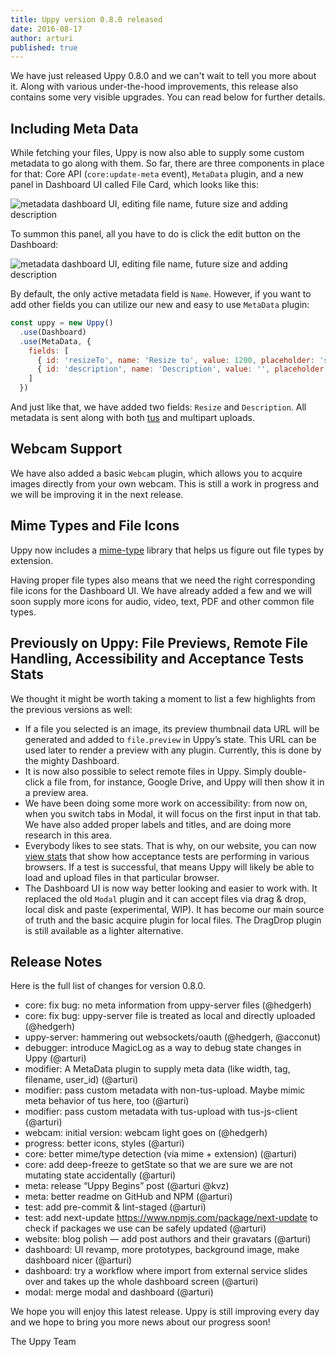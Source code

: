 ```yaml
---
title: Uppy version 0.8.0 released
date: 2016-08-17
author: arturi
published: true
---
```


We have just released Uppy 0.8.0 and we can't wait to tell you more about it. Along with various under-the-hood improvements, this release also contains some very visible upgrades. You can read below for further details.

<!-- more -->

## Including Meta Data

While fetching your files, Uppy is now also able to supply some custom metadata to go along with them. So far, there are three components in place for that: Core API (`core:update-meta` event), `MetaData` plugin, and a new panel in Dashboard UI called File Card, which looks like this:

<img alt="metadata dashboard UI, editing file name, future size and adding description" src="/images/blog/metadata-dashboard.jpg" class="border">

To summon this panel, all you have to do is click the edit button on the Dashboard:

<img alt="metadata dashboard UI, editing file name, future size and adding description" src="/images/blog/uppy-dashboard-ui.jpg" class="border">

By default, the only active metadata field is `Name`. However, if you want to add other fields you can utilize our new and easy to use `MetaData` plugin:

```javascript
const uppy = new Uppy()
  .use(Dashboard)
  .use(MetaData, {
    fields: [
      { id: 'resizeTo', name: 'Resize to', value: 1200, placeholder: 'specify future image size' },
      { id: 'description', name: 'Description', value: '', placeholder: 'describe what the file is for' }
    ]
  })
```

And just like that, we have added two fields: `Resize` and `Description`. All metadata is sent along with both [tus](http://tus.io) and multipart uploads.

## Webcam Support

We have also added a basic `Webcam` plugin, which allows you to acquire images directly from your own webcam. This is still a work in progress and we will be improving it in the next release.

## Mime Types and File Icons

Uppy now includes a [mime-type](https://www.npmjs.com/package/mime-types) library that helps us figure out file types by extension.

Having proper file types also means that we need the right corresponding file icons for the Dashboard UI. We have already added a few and we will soon supply more icons for audio, video, text, PDF and other common file types.

## Previously on Uppy: File Previews, Remote File Handling, Accessibility and Acceptance Tests Stats

We thought it might be worth taking a moment to list a few highlights from the previous versions as well:

* If a file you selected is an image, its preview thumbnail data URL will be generated and added to `file.preview` in Uppy’s state. This URL can be used later to render a preview with any plugin. Currently, this is done by the mighty Dashboard.
* It is now also possible to select remote files in Uppy. Simply double-click a file from, for instance, Google Drive, and Uppy will then show it in a preview area.
* We have been doing some more work on accessibility: from now on, when you switch tabs in Modal, it will focus on the first input in that tab. We have also added proper labels and titles, and are doing more research in this area.
* Everybody likes to see stats. That is why, on our website, you can now [view stats]((http://uppy.io/stats)) that show how acceptance tests are performing in various browsers. If a test is successful, that means Uppy will likely be able to load and upload files in that particular browser.
* The Dashboard UI is now way better looking and easier to work with. It replaced the old `Modal` plugin and it can accept files via drag & drop, local disk and paste (experimental, WIP). It has become our main source of truth and the basic acquire plugin for local files. The DragDrop plugin is still available as a lighter alternative.

## Release Notes

Here is the full list of changes for version 0.8.0.

- core: fix bug: no meta information from uppy-server files (@hedgerh)
- core: fix bug: uppy-server file is treated as local and directly uploaded (@hedgerh)
- uppy-server: hammering out websockets/oauth (@hedgerh, @acconut)
- debugger: introduce MagicLog as a way to debug state changes in Uppy (@arturi)
- modifier: A MetaData plugin to supply meta data (like width, tag, filename, user_id) (@arturi)
- modifier: pass custom metadata with non-tus-upload. Maybe mimic meta behavior of tus here, too (@arturi)
- modifier: pass custom metadata with tus-upload with tus-js-client (@arturi)
- webcam: initial version: webcam light goes on (@hedgerh)
- progress: better icons, styles (@arturi)
- core: better mime/type detection (via mime + extension) (@arturi)
- core: add deep-freeze to getState so that we are sure we are not mutating state accidentally (@arturi)
- meta: release “Uppy Begins” post (@arturi @kvz)
- meta: better readme on GitHub and NPM (@arturi)
- test: add pre-commit & lint-staged (@arturi)
- test: add next-update https://www.npmjs.com/package/next-update to check if packages we use can be safely updated (@arturi)
- website: blog polish — add post authors and their gravatars (@arturi)
- dashboard: UI revamp, more prototypes, background image, make dashboard nicer (@arturi)
- dashboard: try a workflow where import from external service slides over and takes up the whole dashboard screen (@arturi)
- modal: merge modal and dashboard (@arturi)

We hope you will enjoy this latest release. Uppy is still improving every day and we hope to bring you more news about our progress soon!

The Uppy Team

